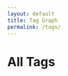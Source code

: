 ```yaml
---
layout: default
title: Tag Graph
permalink: /tags/
---
```


<h1>All Tags</h1>
<div id="tag-graph" style="border:1px solid var(--tertiary); height: 600px;"></div>

<script src="https://unpkg.com/vis-network/standalone/umd/vis-network.min.js"></script>
<link href="https://unpkg.com/vis-network/styles/vis-network.css" rel="stylesheet" type="text/css" />

<script>
  const tagCounts = {};
  {% for note in site.notes %}
    {% if note.published != false and note.tags %}
      {% for tag in note.tags %}
        tagCounts["{{ tag }}"] = (tagCounts["{{ tag }}"] || 0) + 1;
      {% endfor %}
    {% endif %}
  {% endfor %}

  const tags = Object.keys(tagCounts);
  const nodes = tags.map(tag => {
    const count = tagCounts[tag];
    const size = Math.min(11, Math.max(5, (count * 1.4) + 3));
    return {
      id: tag,
      label: tag,
      value: size,
      shape: 'dot',
      font: {
        face: 'IBM Plex Mono',
        color: 'var(--darkgray)'
      },
      color: {
        background: 'var(--secondary)',
        border: 'var(--tertiary)',
        highlight: {
          background: 'var(--highlight)',
          border: 'var(--tertiary)'
        }
      }
    };
  });

  const edges = [];
  for (let i = 0; i < tags.length; i++) {
    for (let j = i + 1; j < tags.length; j++) {
      edges.push({
        from: tags[i],
        to: tags[j],
        dashes: true,
        color: {
          color: 'var(--darkgray)',
          highlight: 'var(--darkgray)',
          hover: 'var(--darkgray)',
          opacity: 0.6
        },
        width: 1
      });
    }
  }

  const data = {
    nodes: new vis.DataSet(nodes),
    edges: new vis.DataSet(edges)
  };

  const options = {
    interaction: {
      hover: true,
      dragNodes: true,
      dragView: true
    },
    nodes: {
      borderWidth: 2
    },
    edges: {
      smooth: false
    },
    physics: {
      enabled: true,
      solver: "barnesHut",
      barnesHut: {
        gravitationalConstant: -5000,
        springLength: 120,
        springConstant: 0.04,
        damping: 0.09
      },
      stabilization: false
    }
  };

  const container = document.getElementById('tag-graph');
  const network = new vis.Network(container, data, options);

  // On click, go to the tag page
  network.on("click", function (params) {
    if (params.nodes.length > 0) {
      const tag = params.nodes[0];
      window.location.href = `/tags/${tag}/`;
    }
  });
</script>
